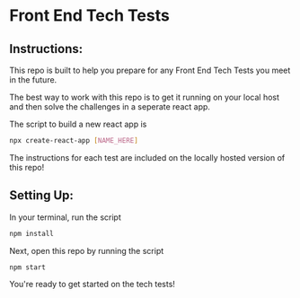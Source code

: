 # Front End Tech Tests

## Instructions:

This repo is built to help you prepare for any Front End Tech Tests you meet in the future.

The best way to work with this repo is to get it running on your local host and then solve the challenges in a seperate react app.

The script to build a new react app is

```bash
npx create-react-app [NAME_HERE]
```

The instructions for each test are included on the locally hosted version of this repo!

## Setting Up:

In your terminal, run the script

```bash
npm install
```

Next, open this repo by running the script

```bash
npm start
```

You're ready to get started on the tech tests!